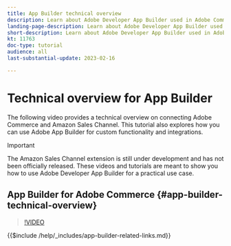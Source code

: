 ```yaml
---
title: App Builder technical overview
description: Learn about Adobe Developer App Builder used in Adobe Commerce with a technical overview
landing-page-description: Learn about Adobe Developer App Builder used in Adobe Commerce with a technical overview
short-description: Learn about Adobe Developer App Builder used in Adobe Commerce with a technical overview
kt: 11763
doc-type: tutorial
audience: all
last-substantial-update: 2023-02-16

---
```


# Technical overview for App Builder

The following video provides a technical overview on connecting Adobe Commerce and Amazon Sales Channel. This tutorial also explores how you can use Adobe App Builder for custom functionality and integrations.

>[!IMPORTANT]
>
>The Amazon Sales Channel extension is still under development and has not been officially released.  These videos and tutorials are meant to show you how to use Adobe Developer App Builder for a practical use case.


## App Builder for Adobe Commerce {#app-builder-technical-overview}

>[!VIDEO](https://video.tv.adobe.com/v/3413512)

{{$include /help/_includes/app-builder-related-links.md}}

